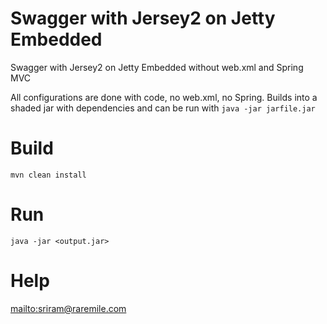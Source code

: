 # Swagger with Jersey2 on Jetty Embedded
Swagger with Jersey2 on Jetty Embedded without web.xml and Spring MVC

All configurations are done with code, no web.xml, no Spring. Builds into a shaded jar with dependencies and can be run with `java -jar jarfile.jar`

# Build
`mvn clean install`

# Run
`java -jar <output.jar>`

# Help
<mailto:sriram@raremile.com>
